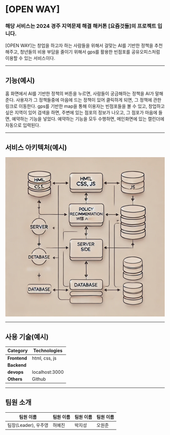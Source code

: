 # [OPEN WAY]

### 해당 서비스는 2024 경주 지역문제 해결 해커톤 [요즘것들]의 프로젝트 입니다.
[OPEN WAY]는 창업을 하고자 하는 사람들을 위해서 걸맞는 AI를 기반한 정책을 추천해주고, 청년들의 비용 부담을 줄이기 위해서 gps를 활용한 빈점포를 공유오피스처럼 이용할 수 있는 서비스이다.

---
## 기능(예시)

홈 화면에서 AI를 기반한 정책의 버튼을 누르면, 사람들이 궁금해하는 정책을 AI가 말해준다.
사용자가 그 정책들중에 마음에 드는 정책이 있어 클릭하게 되면, 그 정책에 관한 링크로 이동한다.
gps를 기반한 map을 통해 이용자는 빈점포들을 볼 수 있고, 창업하고 싶은 지역이 있어 검색을 하면, 주변에 있는 점포의 정보가 나오고, 그 점포가 마음에 들면, 예약하는 기능을 넣었다.
예약하는 기능을 모두 수행하면, 메인화면에 있는 캘린더에 자동으로 입력된다.

---
## 서비스 아키텍처(예시)

![서비스 아키텍처](./img/front-end.png)

---
## 사용 기술(예시)
| **Category**         | **Technologies** |
|----------------------|-------------|
| **Frontend**         | html, css, js      |
| **Backend**          |             |
| **devops**           | localhost:3000   |
| **Others**           | Github      |

---
## 팀원 소개
| **팀원 이름**            | **팀원 이름** | **팀원 이름** | **팀원 이름** |
|----------------------|----------|-----------|---------|
| 팀장(Leader), 우주영 | 허예진 | 박지성 | 오원준 |
